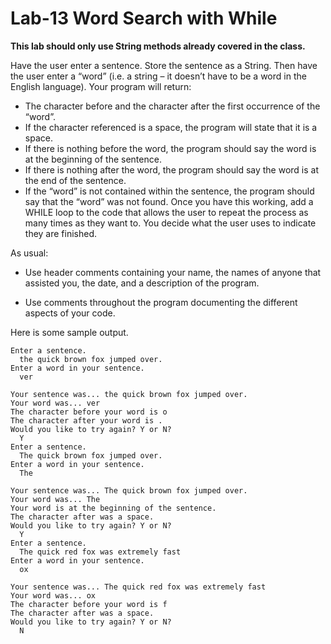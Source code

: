 # Lab-13  Word Search with While

**This lab should only use String methods already covered in the class.**

Have the user enter a sentence.  Store the sentence as a String.
Then have the user enter a “word” (i.e. a string – it doesn’t have to be a word in the English language).
Your program will return:
-	The character before and the character after the first occurrence of the “word”.
-	If the character referenced is a space, the program will state that it is a space.  
-	If there is nothing before the word, the program should say the word is at the beginning of the sentence.
-	If there is nothing after the word, the program should say the word is at the end of the sentence.
-	If the “word” is not contained within the sentence, the program should say that the “word” was not found.
Once you have this working, add a WHILE loop to the code that allows the user to repeat the process as many times as they want to.  You decide what the user uses to indicate they are finished.

As usual:

- Use header comments containing your name, the names of anyone that assisted you, the date, and a description of the program.
	
- Use comments throughout the program documenting the different aspects of your code.

Here is some sample output. 


    Enter a sentence.
      the quick brown fox jumped over.
    Enter a word in your sentence.
      ver
        
    Your sentence was... the quick brown fox jumped over.
    Your word was... ver
    The character before your word is o
    The character after your word is .
    Would you like to try again? Y or N?
      Y
    Enter a sentence.
      The quick brown fox jumped over.
    Enter a word in your sentence.
      The
        
    Your sentence was... The quick brown fox jumped over.
    Your word was... The
    Your word is at the beginning of the sentence.
    The character after was a space.
    Would you like to try again? Y or N?
      Y
    Enter a sentence.
      The quick red fox was extremely fast
    Enter a word in your sentence.
      ox
        
    Your sentence was... The quick red fox was extremely fast
    Your word was... ox
    The character before your word is f
    The character after was a space.
    Would you like to try again? Y or N?
      N
        



